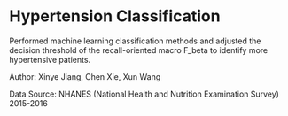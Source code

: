 # Hypertension Classification

Performed machine learning classification methods and adjusted the decision threshold of the recall-oriented macro F_beta to identify more hypertensive patients.

Author: Xinye Jiang, Chen Xie, Xun Wang

Data Source: NHANES (National Health and Nutrition Examination Survey) 2015-2016
